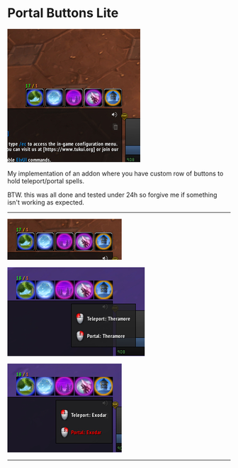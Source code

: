 # Portal Buttons Lite

![Portal Buttons Lite](/Images/PortalButtonsLite-Square.png?raw=true "Portal Buttons Lite")

My implementation of an addon where you have custom row of buttons to hold teleport/portal spells.

BTW. this was all done and tested under 24h so forgive me if something isn't working as expected.

---

![Buttons](/Images/PortalButtonsLite-Buttons.png?raw=true "Buttons")

![Skinned Buttons with Tooltip](/Images/PortalButtonsLite-SkinnedButtons-Tooltip.png?raw=true "Skinned Buttons with Tooltip")

![Skinned Buttons with Tooltip and Portal Spell not known yet](/Images/PortalButtonsLite-SkinnedButtons-Tooltip-PortalSpellNotKnown.png?raw=true "Skinned Buttons with Tooltip and Portal Spell not known yet")

---
